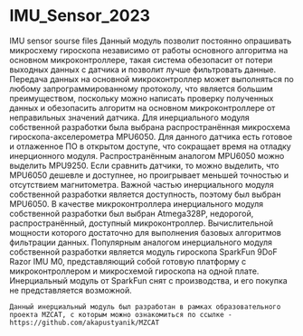 # IMU_Sensor_2023
 IMU sensor sourse files
    Данный модуль позволит постоянно опрашивать микросхему гироскопа независимо от работы основного алгоритма на основном микроконтроллере, такая система обезопасит от потери выходных данных с датчика и позволит лучше фильтровать данные. Передача данных на основной микроконтроллер может выполняться по любому запрограммированному протоколу, что является большим преимуществом, поскольку можно написать проверку полученных данных и обезопасить алгоритм на основном микроконтроллере от неправильных значений датчика.
    Для инерциального модуля собственной разработки была выбрана распространённая микросхема гироскопа-акселерометра MPU6050. Для данного датчика есть готовое и отлаженное ПО в открытом доступе, что сокращает время на отладку инерционного модуля. Распространённым аналогом MPU6050 можно выделить MPU9250. Если сравнить датчики, то можно выделить, что MPU6050 дешевле и доступнее, но проигрывает меньшей точностью и отсутствием магнитометра. Важной частью инерциального модуля собственной разработки является доступность, поэтому был выбран MPU6050.
    В качестве микроконтроллера инерциального модуля собственной разработки был выбран Atmega328P, недорогой, распространённый, доступный микроконтроллер. Вычислительной мощности которого достаточно для выполнения базовых алгоритмов фильтрации данных.
    Популярным аналогом инерциального модуля собственной разработки является модуль гироскопа SparkFun 9DoF Razor IMU M0, представляющий собой готовую платформу с микроконтроллером и микросхемой гироскопа на одной плате. Инерциальный модуль от SparkFun снят с производства, и его покупка не представляется возможной.

    Данный инерциальный модуль был разработан в рамках образовательного проекта MZCAT, с которым можно ознакомиться по ссылке - https://github.com/akapustyanik/MZCAT